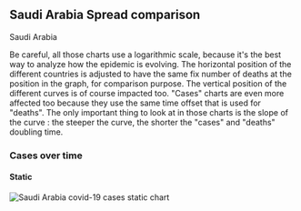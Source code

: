 ## Saudi Arabia Spread comparison 

Saudi Arabia



Be careful, all those charts use a logarithmic scale, because it's the best way to analyze how the epidemic is evolving. 
The horizontal position of the different countries is adjusted to have the same fix number of deaths at the position in the graph, for comparison purpose.
The vertical position of the different curves is of course impacted too.
"Cases" charts are even more affected too because they use the same time offset that is used for "deaths".
The only important thing to look at in those charts is the slope of the curve : the steeper the curve, the shorter the "cases" and "deaths" doubling time.


 
### Cases over time
 
#### Static
![Saudi Arabia covid-19 cases static chart](https://raw.githubusercontent.com/madlag/coronavirus_study/master/notebooks/graphs/2020-03-20/countries/Saudi_Arabia/2020-03-20_Saudi_Arabia_deaths.png "Saudi Arabia covid-19 cases static chart")   

